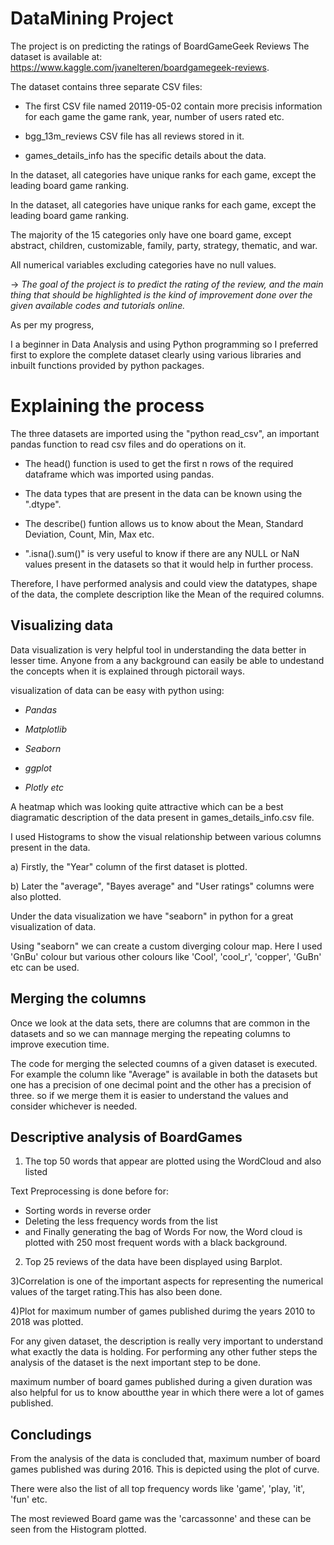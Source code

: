 # DataMining Project
The project is on predicting the ratings of BoardGameGeek Reviews
The dataset is available at: https://www.kaggle.com/jvanelteren/boardgamegeek-reviews.

The dataset contains three separate CSV files:

* The first CSV file named 20119-05-02 contain more precisis information for each game the game rank, year, number of users rated etc.

* bgg_13m_reviews CSV file has all reviews stored in it.

* games_details_info has the specific details about the data. 

In the dataset, all categories have unique ranks for each game, except the leading board game ranking.

In the dataset, all categories have unique ranks for each game, except the leading board game ranking.

The majority of the 15 categories only have one board game, except abstract, children, customizable, family, party, strategy, thematic, and war.

All numerical variables excluding categories have no null values.


-> *The goal of the project is to predict the rating of the review, and the main thing that should be highlighted is the kind of improvement done over the given available codes and tutorials online.*

As per my progress, 

I a beginner in Data Analysis and using Python programming so I preferred first to explore the complete dataset clearly using various libraries and inbuilt functions provided by python packages.

# Explaining the process

 The three datasets are imported using the "python read_csv", an important pandas function to read csv files and do operations on it.

  * The head() function is used to get the first n rows of the required dataframe which was imported using pandas.

  * The data types that are present in the data can be known using the ".dtype".
  
  * The describe() funtion allows us to know about the Mean, Standard Deviation, Count, Min, Max etc.
  
  * ".isna().sum()" is very useful to know if there are any NULL or NaN values present in the datasets so that it would help in further process.
  
Therefore, I have performed analysis and could view the datatypes, shape of the data, the complete description like the Mean of the required columns.  

## Visualizing data

Data visualization is very helpful tool in understanding the data better in lesser time. Anyone from a any background can easily be able to undestand the concepts when it is explained through pictorail ways.

visualization of data can be easy with python using:

  * *Pandas* 
  
  * *Matplotlib*
  
  * *Seaborn*
  
  * *ggplot*
  
  * *Plotly etc*

A heatmap which was looking quite attractive which can be a best diagramatic description of the data present in games_details_info.csv file.  
  
I used Histograms to show the visual relationship between various columns present in the data.

 a) Firstly, the "Year" column of the first dataset is plotted.

 b) Later the "average", "Bayes average" and "User ratings" columns were also plotted.

Under the data visualization we have "seaborn" in python for a great visualization of data.

Using "seaborn" we can create a custom diverging colour map. Here I used 'GnBu' colour but various other colours like 'Cool', 'cool_r', 'copper', 'GuBn' etc can be used.

## Merging the columns
Once we look at the data sets, there are columns that are common in the datasets and so we can mannage merging the repeating columns to improve execution time.

The code for merging the selected coumns of a given dataset is executed. For example the column like "Average" is available in both the datasets but one has a precision of one decimal point and the other has a precision of three. so if we merge them it is easier to understand the values and consider whichever is needed.

## Descriptive analysis of BoardGames

1) The top 50 words that appear are plotted using the WordCloud and also listed

Text Preprocessing is done before for:
  * Sorting words in reverse order
  * Deleting the less frequency words from the list
  * and Finally generating the bag of Words
For now, the Word cloud is plotted with 250 most frequent words with a black background. 

2) Top 25 reviews of the data have been displayed using  Barplot.

3)Correlation is one of the important aspects for representing the numerical values of the target rating.This has also been done.

4)Plot for maximum number of games published durimg the years 2010 to 2018 was plotted.


For any given dataset, the description is really very important to understand what exactly the data is holding. For performing any other futher steps the analysis of the dataset is the next important step to be done.

 maximum number of board games published during a given duration was also helpful for us to know aboutthe year in which there were a lot of games published.

## Concludings
From the analysis of the data is concluded that, maximum number of board games published was during 2016. This is depicted using the plot of curve.

There were also the list of all top frequency words like 'game', 'play, 'it', 'fun' etc.

The most reviewed Board game was the 'carcassonne' and these can be seen from the Histogram plotted.


